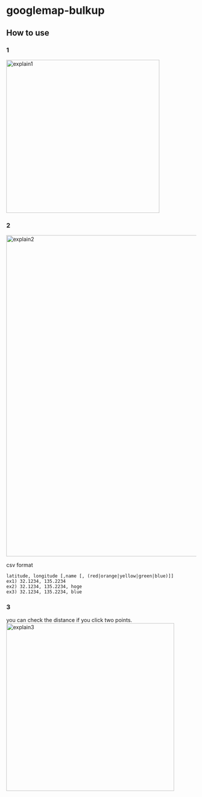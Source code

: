# googlemap-bulkup

## How to use
### 1
<img width="406" alt="explain1" src="https://cloud.githubusercontent.com/assets/6572890/17669142/77254a54-6347-11e6-9fbd-e7f6d58de47c.png">

### 2  
<img width="852" alt="explain2" src="https://cloud.githubusercontent.com/assets/6572890/17669146/7b614c12-6347-11e6-86bc-406dc8623ac2.png">

csv format
```
latitude, longitude [,name [, (red|orange|yellow|green|blue)]]
ex1) 32.1234, 135.2234
ex2) 32.1234, 135.2234, hoge
ex3) 32.1234, 135.2234, blue
```

### 3
you can check the distance if you click two points.  
<img width="445" alt="explain3" src="https://cloud.githubusercontent.com/assets/6572890/17669149/81ab8092-6347-11e6-9644-42a60559fd63.png">
